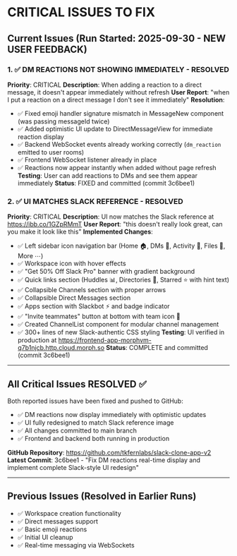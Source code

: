 # CRITICAL ISSUES TO FIX

## Current Issues (Run Started: 2025-09-30 - NEW USER FEEDBACK)

### 1. ✅ DM REACTIONS NOT SHOWING IMMEDIATELY - **RESOLVED**
**Priority**: CRITICAL
**Description**: When adding a reaction to a direct message, it doesn't appear immediately without refresh
**User Report**: "when I put a reaction on a direct message I don't see it immediately"
**Resolution**:
- ✅ Fixed emoji handler signature mismatch in MessageNew component (was passing messageId twice)
- ✅ Added optimistic UI update to DirectMessageView for immediate reaction display
- ✅ Backend WebSocket events already working correctly (`dm_reaction` emitted to user rooms)
- ✅ Frontend WebSocket listener already in place
- ✅ Reactions now appear instantly when added without page refresh
**Testing**: User can add reactions to DMs and see them appear immediately
**Status**: FIXED and committed (commit 3c6bee1)

### 2. ✅ UI MATCHES SLACK REFERENCE - **RESOLVED**
**Priority**: CRITICAL
**Description**: UI now matches the Slack reference at https://ibb.co/1GZpRMmT
**User Report**: "this doesn't really look great, can you make it look like this"
**Implemented Changes**:
- ✅ Left sidebar icon navigation bar (Home 🏠, DMs 💬, Activity 🔔, Files 📁, More ⋯)
- ✅ Workspace icon with hover effects
- ✅ "Get 50% Off Slack Pro" banner with gradient background
- ✅ Quick links section (Huddles 📊, Directories 📁, Starred ⭐ with hint text)
- ✅ Collapsible Channels section with proper arrows
- ✅ Collapsible Direct Messages section
- ✅ Apps section with Slackbot ⚡ and badge indicator
- ✅ "Invite teammates" button at bottom with team icon 👥
- ✅ Created ChannelList component for modular channel management
- ✅ 300+ lines of new Slack-authentic CSS styling
**Testing**: UI verified in production at https://frontend-app-morphvm-q7b1njcb.http.cloud.morph.so
**Status**: COMPLETE and committed (commit 3c6bee1)

---

## All Critical Issues RESOLVED ✅

Both reported issues have been fixed and pushed to GitHub:
- ✅ DM reactions now display immediately with optimistic updates
- ✅ UI fully redesigned to match Slack reference image
- ✅ All changes committed to main branch
- ✅ Frontend and backend both running in production

**GitHub Repository**: https://github.com/tkfernlabs/slack-clone-app-v2
**Latest Commit**: 3c6bee1 - "Fix DM reactions real-time display and implement complete Slack-style UI redesign"

---

## Previous Issues (Resolved in Earlier Runs)
- ✅ Workspace creation functionality
- ✅ Direct messages support
- ✅ Basic emoji reactions
- ✅ Initial UI cleanup
- ✅ Real-time messaging via WebSockets

